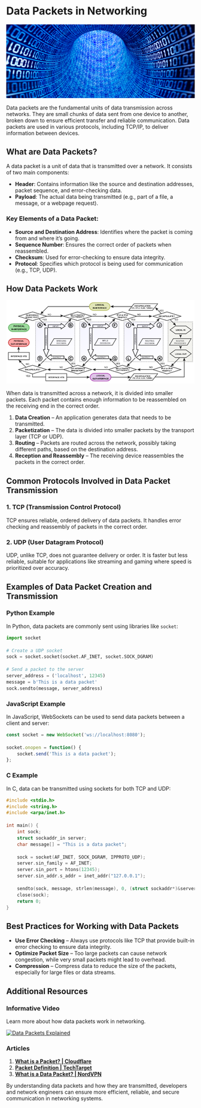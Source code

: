 # Data Packets in Networking

![picture 0](../../images/24504f63709b2157eea91f50e45c02e7cec61b0adcf8154f8fd53372dcdeb52d.png)  

Data packets are the fundamental units of data transmission across networks. They are small chunks of data sent from one device to another, broken down to ensure efficient transfer and reliable communication. Data packets are used in various protocols, including TCP/IP, to deliver information between devices.

## **What are Data Packets?**

A data packet is a unit of data that is transmitted over a network. It consists of two main components:

- **Header**: Contains information like the source and destination addresses, packet sequence, and error-checking data.
- **Payload**: The actual data being transmitted (e.g., part of a file, a message, or a webpage request).

### **Key Elements of a Data Packet:**
- **Source and Destination Address**: Identifies where the packet is coming from and where it’s going.
- **Sequence Number**: Ensures the correct order of packets when reassembled.
- **Checksum**: Used for error-checking to ensure data integrity.
- **Protocol**: Specifies which protocol is being used for communication (e.g., TCP, UDP).

## **How Data Packets Work**

![picture 2](../../images/c2ef938cb5dbc6876339417d908325741c6884e72390584040bd28d0ea578f42.png)  

When data is transmitted across a network, it is divided into smaller packets. Each packet contains enough information to be reassembled on the receiving end in the correct order.

1. **Data Creation** – An application generates data that needs to be transmitted.
2. **Packetization** – The data is divided into smaller packets by the transport layer (TCP or UDP).
3. **Routing** – Packets are routed across the network, possibly taking different paths, based on the destination address.
4. **Reception and Reassembly** – The receiving device reassembles the packets in the correct order.

## **Common Protocols Involved in Data Packet Transmission**

### **1. TCP (Transmission Control Protocol)**
TCP ensures reliable, ordered delivery of data packets. It handles error checking and reassembly of packets in the correct order.

### **2. UDP (User Datagram Protocol)**
UDP, unlike TCP, does not guarantee delivery or order. It is faster but less reliable, suitable for applications like streaming and gaming where speed is prioritized over accuracy.

## **Examples of Data Packet Creation and Transmission**

### **Python Example**

In Python, data packets are commonly sent using libraries like `socket`:

```python
import socket

# Create a UDP socket
sock = socket.socket(socket.AF_INET, socket.SOCK_DGRAM)

# Send a packet to the server
server_address = ('localhost', 12345)
message = b'This is a data packet'
sock.sendto(message, server_address)
```

### **JavaScript Example**

In JavaScript, WebSockets can be used to send data packets between a client and server:

```javascript
const socket = new WebSocket('ws://localhost:8080');

socket.onopen = function() {
    socket.send('This is a data packet');
};
```

### **C Example**

In C, data can be transmitted using sockets for both TCP and UDP:

```c
#include <stdio.h>
#include <string.h>
#include <arpa/inet.h>

int main() {
    int sock;
    struct sockaddr_in server;
    char message[] = "This is a data packet";

    sock = socket(AF_INET, SOCK_DGRAM, IPPROTO_UDP);
    server.sin_family = AF_INET;
    server.sin_port = htons(12345);
    server.sin_addr.s_addr = inet_addr("127.0.0.1");

    sendto(sock, message, strlen(message), 0, (struct sockaddr*)&server, sizeof(server));
    close(sock);
    return 0;
}
```

## **Best Practices for Working with Data Packets**

- **Use Error Checking** – Always use protocols like TCP that provide built-in error checking to ensure data integrity.
- **Optimize Packet Size** – Too large packets can cause network congestion, while very small packets might lead to overhead.
- **Compression** – Compress data to reduce the size of the packets, especially for large files or data streams.

## **Additional Resources**

### Informative Video

Learn more about how data packets work in networking.

[![Data Packets Explained](https://img.youtube.com/vi/KUmdNpJmT0I/0.jpg)](https://www.youtube.com/watch?v=KUmdNpJmT0I)

### Articles

1. **[What is a Packet? | Cloudflare](https://www.cloudflare.com/en-gb/learning/network-layer/what-is-a-packet/)**  
2. **[Packet Definition | TechTarget](https://www.techtarget.com/searchnetworking/definition/packet)**  
3. **[What is a Data Packet? | NordVPN](https://nordvpn.com/cybersecurity/glossary/data-packet/)**  

By understanding data packets and how they are transmitted, developers and network engineers can ensure more efficient, reliable, and secure communication in networking systems.

